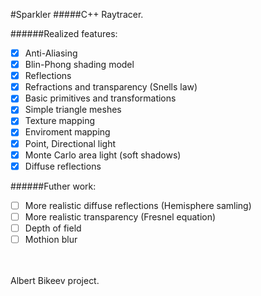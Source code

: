 #Sparkler
#####C++ Raytracer.

######Realized features:
- [x] Anti-Aliasing
- [x] Blin-Phong shading model
- [x] Reflections
- [x] Refractions and transparency (Snells law)
- [x] Basic primitives and transformations
- [x] Simple triangle meshes
- [x] Texture mapping
- [x] Enviroment mapping
- [x] Point, Directional light
- [x] Monte Carlo area light (soft shadows)
- [x] Diffuse reflections

######Futher work:
- [ ] More realistic diffuse reflections (Hemisphere samling)
- [ ] More realistic transparency (Fresnel equation)
- [ ] Depth of field
- [ ] Mothion blur

<br><br>
Albert Bikeev project.
